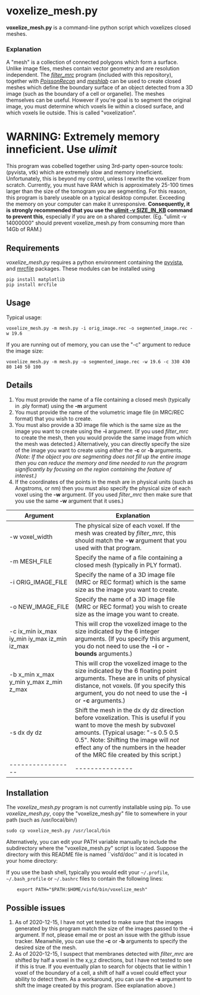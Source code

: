 voxelize_mesh.py
===========
**voxelize_mesh.py** is a command-line python script which voxelizes closed
meshes.

### Explanation
A "mesh" is a collection of connected polygons which form a surface.  Unlike
image files, meshes contain vector geometry and are resolution independent.
The [*filter_mrc*](doc_filter_mrc.md) program (included with this repository),
together with [*PoissonRecon*](https://github.com/mkazhdan/PoissonRecon)
and [*meshlab*](http://www.meshlab.net)
can be used to create closed meshes which define the boundary surface of an
object detected from a 3D image (such as the boundary of a cell or organelle).
The meshes themselves can be useful.  However if you're goal is to segment the
original image, you must determine which voxels lie within a closed surface,
and which voxels lie outside.  This is called "voxelization".


# WARNING: Extremely memory inneficient. Use *ulimit*
This program was cobelled together using 3rd-party open-source tools:
(pyvista, vtk) which are extremely slow and memory inneficient.
Unfortunately, this is beyond my control,
unless I rewrite the voxelizer from scratch.
Currently, you must have RAM which is approximately 25-100 times
larger than the size of the tomogram you are segmenting.
For this reason, this program is barely useable on a typical desktop computer.
Exceeding the memory on your computer can make it unresponsive.
**Consequently, it is strongly recommended that you use the 
[ulimit -v SIZE_IN_KB](https://ss64.com/bash/ulimit.html)
command to prevent this**, especially if you are on a shared computer.
(Eg. "ulimit -v 14000000" should prevent voxelize_mesh.py from consuming
more than 14Gb of RAM.)


## Requirements

*voxelize_mesh.py* requires a python environment containing the
[pyvista](https://docs.pyvista.org),
and
[mrcfile](https://mrcfile.readthedocs.io)
packages.
These modules can be installed using
```
pip install matplotlib
pip install mrcfile
```

## Usage

Typical usage:
```
voxelize_mesh.py -m mesh.py -i orig_image.rec -o segmented_image.rec -w 19.6
```
If you are running out of memory,
you can use the "-c" argument to reduce the image size:
```
voxelize_mesh.py -m mesh.py -o segmented_image.rec -w 19.6 -c 330 430 80 140 50 100
```

## Details
1) You must provide the name of a file containing a closed
mesh (typically in .ply format) using the
**-m** argument
2) You must provide the name of the volumetric image file (in MRC/REC format)
that you wish to create.
3) You must also provide a 3D image file which is the same size as the
image you want to create using the **-i** argument.
(If you used *filter_mrc* to create the mesh, then you would
provide the same image from which the mesh was detected.)
Alternatively, you can directly specify the size of the image you want to
create using *either* the **-c** or **-b** arguments.
*(Note: If the object you are segmenting does not fill up the entire image
then you can reduce the memory and time needed to run the program significantly
by focusing on the region containing the feature of interest.)*
4) If the coordinates of the points in the mesh are in physical units
(such as Angstroms, or nm) then you must also specify the physical
size of each voxel using the **-w** argument.  (If you used *filter_mrc*
then make sure that you use the same **-w** argument that it uses.)

|Argument         | Explanation  |
|-----------------|--------------|
|-w voxel_width | The physical size of each voxel. If the mesh was created by *filter_mrc*, this should match the **-w** argument that you used with that program.|
|-m MESH_FILE | Specify the name of a file containing a closed mesh (typically in PLY format).|
|-i ORIG_IMAGE_FILE | Specify the name of a 3D image file (MRC or REC format) which is the same size as the image you want to create.|
|-o NEW_IMAGE_FILE | Specify the name of a 3D image file (MRC or REC format) you wish to create size as the image you want to create.|
|-c ix_min ix_max iy_min iy_max iz_min iz_max | This will crop the voxelized image to the size indicated by the 6 integer arguments.  (If you specify this argument, you do not need to use the **-i** or **-bounds** arguments.)|
|-b x_min x_max y_min y_max z_min z_max | This will crop the voxelized image to the size indicated by the 6 floating point arguments.  These are in units of physical distance, not voxels. (If you specify this argument, you do not need to use the **-i** or **-c** arguments.)|
|-s dx dy dz      | Shift the mesh in the dx dy dz direction before voxelization.  This is useful if you want to move the mesh by subvoxel amounts.  (Typical usage: "-s 0.5 0.5 0.5".  Note: Shifting the image will *not* effect any of the numbers in the header of the MRC file created by this script.) |
|-----------------|---------------|

## Installation

The *voxelize_mesh.py* program is not currently installable using pip.
To use *voxelize_mesh.py*, copy the "voxelize_mesh.py"
file to somewhere in your path (such as /usr/local/bin/)
```
sudo cp voxelize_mesh.py /usr/local/bin
```

Alternatively, you can edit your PATH variable manually to include
the subdirectory where the "voxelize_mesh.py" script is located.
Suppose the directory with this README file is named ``visfd/doc''
and it is located in your home directory:

If you use the bash shell, typically you would edit your 
`~/.profile`, `~/.bash_profile` or `~/.bashrc` files 
to contain the following lines:

```
    export PATH="$PATH:$HOME/visfd/bin/voxelize_mesh"
```

## Possible issues

1) As of 2020-12-15, I have not yet tested to make sure that the images
generated by this program match the size of the images passed to the **-i**
argument.  If not, please email me or post an issue with the github
issue tracker.  Meanwhile, you can use the **-c** or **-b** arguments
to specify the desired size of the mesh.
2) As of 2020-12-15, I suspect that membranes detected with *filter_mrc*
are shifted by half a voxel in the x,y,z directions, but I have not tested
to see if this is true.  If you eventually plan to search for objects that lie
within 1 voxel of the boundary of a cell, a shift of half a voxel could effect
your ability to detect them.
As a workaround, you can use the **-s** argument to shift
the image created by this program.  (See explanation above.)
